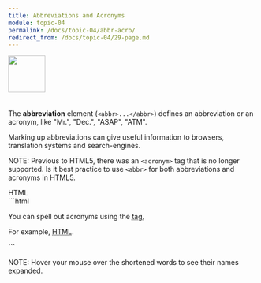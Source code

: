 ```yaml
---
title: Abbreviations and Acronyms
module: topic-04
permalink: /docs/topic-04/abbr-acro/
redirect_from: /docs/topic-04/29-page.md
---
```


<img src="./../../../img/arrow-divider.svg" style="width: 75px; border: none; margin: 0px 0 20px 0" />

The **abbreviation** element (`<abbr>...</abbr>`) defines an abbreviation or an acronym, like "Mr.", "Dec.", "ASAP", "ATM".

Marking up abbreviations can give useful information to browsers, translation systems and search-engines.

<span class="label label-info">NOTE:</span> Previous to HTML5, there was an `<acronym>` tag that is no longer supported. Is it best practice to use `<abbr>` for both abbreviations and acronyms in HTML5.

<div id="code-heading">HTML</div>
```html
<p>You can spell out acronyms using the <abbr title=""> tag.</p>
<p>For example, <abbr title="HyperText Markup Language">HTML</abbr>.</p>
```

<div class="codepen-embed">
  <p data-height="400" data-theme-id="30567" data-slug-hash="WMEEaL" data-default-tab="html,result" data-user="Media-Ed-Online" data-embed-version="2" data-pen-title="Topic-04: Semantic HTML Pt. 5" class="codepen"></p>
</div>

<span class="label label-info">NOTE:</span> Hover your mouse over the shortened words to see their names expanded.
